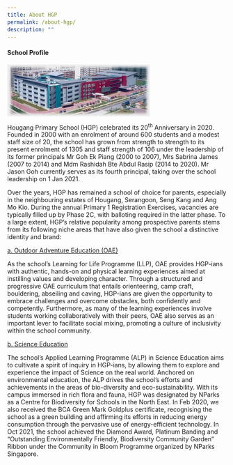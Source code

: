 ```yaml
---
title: About HGP
permalink: /about-hgp/
description: ""
---
```

<h4><strong>School Profile</strong></h4>
<img style="width: 65%;" src="/images/abou.jpg" align = "left" /><br><br><br><br><br><br><br>
<p>Hougang Primary School (HGP) celebrated its 20<sup>th</sup>&nbsp;Anniversary in 2020. Founded in 2000 with an enrolment of around 600 students and a modest staff size of 20, the school has grown from strength to strength to its present enrolment of 1305 and staff strength of 106 under the leadership of its former principals Mr Goh Ek Piang (2000 to 2007), Mrs Sabrina James (2007 to 2014) and Mdm Rashidah Bte Abdul Rasip (2014 to 2020). Mr Jason Goh currently serves as its fourth principal, taking over the school leadership on 1 Jan 2021.</p>
<p>Over the years, HGP has remained a school of choice for parents, especially in the neighbouring estates of Hougang, Serangoon, Seng Kang and Ang Mo Kio. During the annual Primary 1 Registration Exercises, vacancies are typically filled up by Phase 2C, with balloting required in the latter phase. To a large extent, HGP&rsquo;s relative popularity among prospective parents stems from its following niche areas that have also given the school a distinctive identity and brand:</p>
<p><u>a. Outdoor Adventure Education (OAE)</u></p>
<p>As the school&rsquo;s Learning for Life Programme (LLP), OAE provides HGP-ians with authentic, hands-on and physical learning experiences aimed at instilling values and developing character. Through a structured and progressive OAE curriculum that entails orienteering, camp craft, bouldering, abseiling and caving, HGP-ians are given the opportunity to embrace challenges and overcome obstacles, both confidently and competently. Furthermore, as many of the learning experiences involve students working collaboratively with their peers, OAE also serves as an important lever to facilitate social mixing, promoting a culture of inclusivity within the school community.</p>
<p><u>b. Science Education</u></p>
<p>The school&rsquo;s Applied Learning Programme (ALP) in Science Education aims to cultivate a spirit of inquiry in HGP-ians, by allowing them to explore and experience the impact of Science on the real world. Anchored on environmental education, the ALP drives the school&rsquo;s efforts and achievements in the areas of bio-diversity and eco-sustainability. With its campus immersed in rich flora and fauna, HGP was designated by NParks as a Centre for Biodiversity for Schools in the North East. In Feb 2020, we also received the BCA Green Mark Goldplus certificate, recognising the school as a green building and affirming its efforts in reducing energy consumption through the pervasive use of energy-efficient technology. In Oct 2021, the school achieved the Diamond Award, Platinum Banding and &ldquo;Outstanding Environmentally Friendly, Biodiversity Community Garden&rdquo; Ribbon under the Community in Bloom Programme organized by NParks Singapore.</p>